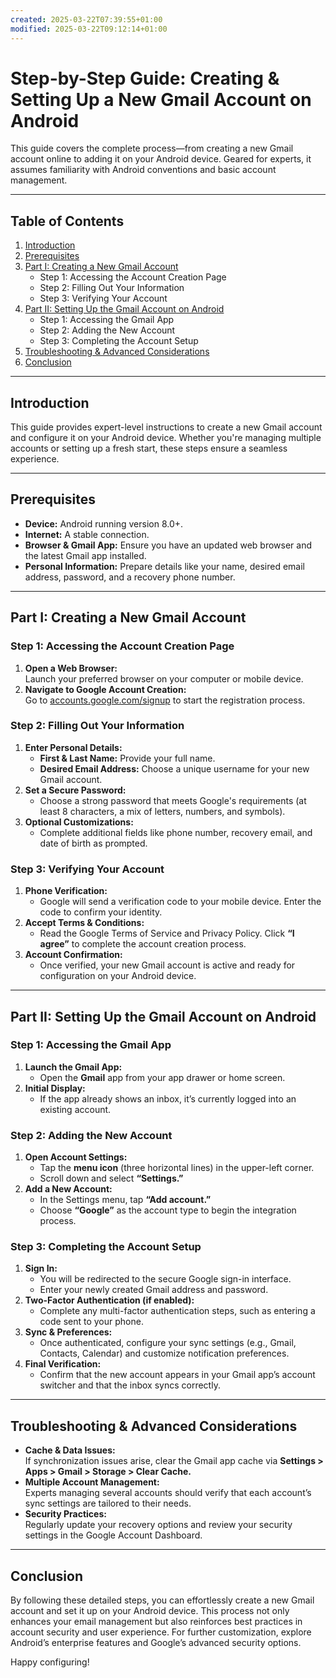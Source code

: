 ```yaml
---
created: 2025-03-22T07:39:55+01:00
modified: 2025-03-22T09:12:14+01:00
---
```


<meta name="description" content="A comprehensive, expert-level guide on creating a new Gmail account and setting it up on Android. Includes step-by-step instructions, a detailed table of contents, and troubleshooting tips for smooth configuration." />

# Step-by-Step Guide: Creating & Setting Up a New Gmail Account on Android

This guide covers the complete process—from creating a new Gmail account online to adding it on your Android device. Geared for experts, it assumes familiarity with Android conventions and basic account management.

---

## Table of Contents

1. [Introduction](#introduction)
2. [Prerequisites](#prerequisites)
3. [Part I: Creating a New Gmail Account](#part-i-creating-a-new-gmail-account)
   - Step 1: Accessing the Account Creation Page
   - Step 2: Filling Out Your Information
   - Step 3: Verifying Your Account
4. [Part II: Setting Up the Gmail Account on Android](#part-ii-setting-up-the-gmail-account-on-android)
   - Step 1: Accessing the Gmail App
   - Step 2: Adding the New Account
   - Step 3: Completing the Account Setup
5. [Troubleshooting & Advanced Considerations](#troubleshooting--advanced-considerations)
6. [Conclusion](#conclusion)

---

## Introduction

This guide provides expert-level instructions to create a new Gmail account and configure it on your Android device. Whether you're managing multiple accounts or setting up a fresh start, these steps ensure a seamless experience.

---

## Prerequisites

- **Device:** Android running version 8.0+.
- **Internet:** A stable connection.
- **Browser & Gmail App:** Ensure you have an updated web browser and the latest Gmail app installed.
- **Personal Information:** Prepare details like your name, desired email address, password, and a recovery phone number.

---

## Part I: Creating a New Gmail Account

### Step 1: Accessing the Account Creation Page

1. **Open a Web Browser:**  
   Launch your preferred browser on your computer or mobile device.
2. **Navigate to Google Account Creation:**  
   Go to [accounts.google.com/signup](https://accounts.google.com/signup) to start the registration process.

### Step 2: Filling Out Your Information

1. **Enter Personal Details:**  
   - **First & Last Name:** Provide your full name.  
   - **Desired Email Address:** Choose a unique username for your new Gmail account.
2. **Set a Secure Password:**  
   - Choose a strong password that meets Google's requirements (at least 8 characters, a mix of letters, numbers, and symbols).
3. **Optional Customizations:**  
   - Complete additional fields like phone number, recovery email, and date of birth as prompted.

### Step 3: Verifying Your Account

1. **Phone Verification:**  
   - Google will send a verification code to your mobile device. Enter the code to confirm your identity.
2. **Accept Terms & Conditions:**  
   - Read the Google Terms of Service and Privacy Policy. Click **“I agree”** to complete the account creation process.
3. **Account Confirmation:**  
   - Once verified, your new Gmail account is active and ready for configuration on your Android device.

---

## Part II: Setting Up the Gmail Account on Android

### Step 1: Accessing the Gmail App

1. **Launch the Gmail App:**  
   - Open the **Gmail** app from your app drawer or home screen.
2. **Initial Display:**  
   - If the app already shows an inbox, it’s currently logged into an existing account.

### Step 2: Adding the New Account

1. **Open Account Settings:**  
   - Tap the **menu icon** (three horizontal lines) in the upper-left corner.
   - Scroll down and select **“Settings.”**
2. **Add a New Account:**  
   - In the Settings menu, tap **“Add account.”**
   - Choose **“Google”** as the account type to begin the integration process.

### Step 3: Completing the Account Setup

1. **Sign In:**  
   - You will be redirected to the secure Google sign-in interface.
   - Enter your newly created Gmail address and password.
2. **Two-Factor Authentication (if enabled):**  
   - Complete any multi-factor authentication steps, such as entering a code sent to your phone.
3. **Sync & Preferences:**  
   - Once authenticated, configure your sync settings (e.g., Gmail, Contacts, Calendar) and customize notification preferences.
4. **Final Verification:**  
   - Confirm that the new account appears in your Gmail app’s account switcher and that the inbox syncs correctly.

---

## Troubleshooting & Advanced Considerations

- **Cache & Data Issues:**  
  If synchronization issues arise, clear the Gmail app cache via **Settings > Apps > Gmail > Storage > Clear Cache.**
- **Multiple Account Management:**  
  Experts managing several accounts should verify that each account’s sync settings are tailored to their needs.
- **Security Practices:**  
  Regularly update your recovery options and review your security settings in the Google Account Dashboard.

---

## Conclusion

By following these detailed steps, you can effortlessly create a new Gmail account and set it up on your Android device. This process not only enhances your email management but also reinforces best practices in account security and user experience. For further customization, explore Android’s enterprise features and Google’s advanced security options.

Happy configuring!

